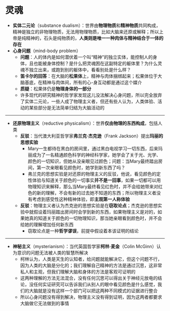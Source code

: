 # 灵魂
* **实体二元论**（substance dualism）：世界由**物理物质**和**精神物质**共同构成，精神是独立的非物理物质，无法用物理物质，比如大脑来还原或解释；所以上帝是纯精神的，石头是纯物质的，**人类则是唯一一种肉体与精神结合于一体的存在**
* **心身问题**（mind-body problem）
  * **问题**：人的体内是如何潜伏着一个叫“精神”的独立实体，能控制人的身体，且也能被身体控制？是什么把灵魂困在这副特定的躯体里？为什么灵魂不独立出来，或跑到别的躯体中，看看别处是什么样？
  * **笛卡尔的回答**：在大脑的**松果体**上，精神与肉体捆绑起来；松果体位于大脑基底，在精神与肉体间，所有的心-身互动都是通过这个媒介
  * **质疑**：松果体仍是**物理身体的一部分**
  * 许多现代的研究精神的哲学家发现这儿没法解决心身问题，所以完全放弃了实体二元论，一些人成了物理主义者，但还有些人认为，人类体验、活动的某些部分是无法简单归结为大脑活动的
---
* **还原物理主义**（reductive physicalism）：世界**仅由物理的东西构成**，包括人类
  * **反驳**：当代澳大利亚哲学家**弗兰克·杰克逊**（Frank Jackson）提出**玛丽的思想实验**
    * Mary一生都待在黑白的房间里，通过黑白电视学习一切东西，后来玛丽成为了一名精通颜色科学的神经科学家，她学会了关于光、光学、颜色的一切知识，但她从没亲眼见过颜色；问题：当Mary最终踏出房间，第一次亲眼看见颜色时，她学到新东西了吗？
    * 弗兰克的思想实验是对还原的物理主义的反驳，他说，看见颜色的定性体验与知道关于颜色的一切事实**并不是一回事**，如果一切都可以用物理知识来解释，那么当Mary最终看见红色时，并不会给她带来对红色的新的理解，不会有新的过去她不知道的东西；所以物理主义者没有考虑到感受性这种精神体验，即**主观第一人称体验**
  * **反驳**：物理主义者认为杰克逊的思想实验是在**窃取论点**；杰克逊的思想实验中就假设着玛丽踏出房间时会学到新的东西，如果物理主义是对的，如果她真的知道关于颜色的一切物理知识，那当她亲眼看到颜色时，并不会给她的理解增加任何新东西
    * 窃取论点是一种**哲学谬误**，前提中假设着本该证明的结论
---
* **神秘主义**（mysterianism）：当代英国哲学家**柯林·麦金**（Colin McGinn）认为意识的问题无法被人类的智慧所解决
  * 柯林认为，人类是天生的认知者，给问题就能解决它，但这个问题不行，因为人类的大脑是分化的；我们理解自己精神的方法是通过沉思，这非常私人和主观，但我们理解大脑和身体的方法是客观可证明的
  * 这两种理解的方法无法混合，没有任何沉思可以得出关于神经元放电的结论，没任何实证研究可以告诉我们从别人的眼中看见颜色是什么感觉，我们的大脑就是没有这样一个部门可以把这两种不同模式的证据进行整合
  * 所以心身问题没有得到解决，物理主义没有得到证明，因为这两者都要求大脑做它无法做到的事情
  
